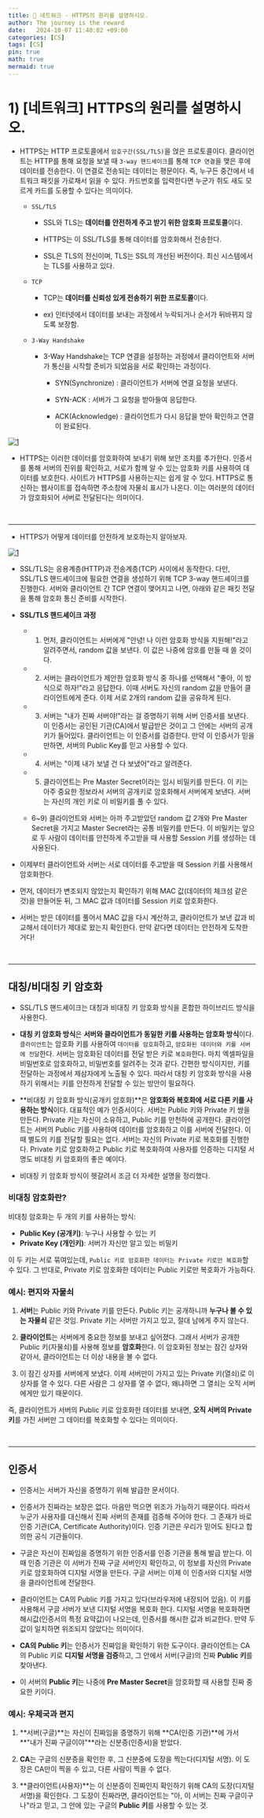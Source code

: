 ```yaml
---
title: 💛 네트워크 - HTTPS의 원리를 설명하시오.
author: The journey is the reward
date:   2024-10-07 11:40:02 +09:00
categories: [CS]
tags: [CS]
pin: true
math: true
mermaid: true
---
```


# 1) [네트워크] HTTPS의 원리를 설명하시오.


- HTTPS는 HTTP 프로토콜에서 `암호구간(SSL/TLS)`을 얹은 프로토콜이다. 클라이언트는 HTTP를 통해 요청을 보낼 때 `3-way 핸드셰이크`를 통해 `TCP 연결`을 맺은 후에 데이터를 전송한다. 이 연결로 전송되는 데이터는 평문이다. 즉, 누구든 중간에서 네트워크 패킷을 가로채서 읽을 수 있다. 카드번호를 입력한다면 누군가 쥐도 새도 모르게 카드를 도용할 수 있다는 의미이다.

	- `SSL/TLS` 
		
		- SSL와 TLS는 **데이터를 안전하게 주고 받기 위한 암호화 프로토콜**이다.
		
		- HTTPS는 이 SSL/TLS를 통해 데이터를 암호화해서 전송한다.
		-  SSL은 TLS의 전신이며, TLS는 SSL의 개선된 버전이다. 최신 시스템에서는 TLS를 사용하고 있다.

	 - `TCP`
		 - TCP는 **데이터를 신뢰성 있게 전송하기 위한 프로토콜**이다. 

		- ex) 인터넷에서 데이터를 보내는 과정에서 누락되거나 순서가 뒤바뀌지 않도록 보장함.

	- `3-Way Handshake`

		-  3-Way Handshake는 TCP 연결을 설정하는 과정에서 클라이언트와 서버가 통신을 시작할 준비가 되었음을 서로 확인하는 과정이다. 

			- SYN(Synchronize) : 클라이언트가 서버에 연결 요청을 보낸다.

			- SYN-ACK : 서버가 그 요청을 받아들여 응답한다.
			- ACK(Acknowledge) : 클라이언트가 다시 응답을 받아 확인하고 연결이 완료된다. 


<a href="https://github.com/LeeNaYoung240/LeeNaYoung240.github.io/assets/107848521/51e84e0b-cf14-4100-b831-c8c7b26e3f35" class="popup img-link"><img src="https://github.com/user-attachments/assets/51e84e0b-cf14-4100-b831-c8c7b26e3f35" alt="1" loading="lazy"></a>

- HTTPS는 이러한 데이터를 암호화하여 보내기 위해 보안 조치를 추가한다. 인증서를 통해 서버의 진위를 확인하고, 서로가 함께 알 수 있는 암호화 키를 사용하여 데이터를 보호한다. 사이트가 HTTPS를 사용하는지는 쉽게 알 수 있다. HTTPS로 통신하는 웹사이트를 접속하면 주소창에 자물쇠 표시가 나온다. 이는 여러분의 데이터가 암호화되어 서버로 전달된다는 의미이다.

<br>

---

- HTTPS가 어떻게 데이터를 안전하게 보호하는지 알아보자.


<a href="https://github.com/LeeNaYoung240/LeeNaYoung240.github.io/assets/107848521/d41db11b-cc1d-4314-a818-77032d158882" class="popup img-link"><img src="https://github.com/user-attachments/assets/d41db11b-cc1d-4314-a818-77032d158882" alt="1" loading="lazy"></a>

- SSL/TLS는 응용계층(HTTP)과 전송계층(TCP) 사이에서 동작한다. 다만, SSL/TLS 핸드셰이크에 필요한 연결을 생성하기 위해 TCP 3-way 핸드셰이크를 진행한다. 서버와 클라이언트 간 TCP 연결이 맺어지고 나면, 아래와 같은 패킷 전달을 통해 암호화 통신 준비를 시작한다.


- **SSL/TLS 핸드셰이크 과정**

	- 1) 먼저, 클라이언트는 서버에게 "안녕! 나 이런 암호화 방식을 지원해!"라고 알려주면서, random 값을 보낸다. 이 값은 나중에 암호를 만들 때 쓸 것이다.

	- 2) 서버는 클라이언트가 제안한 암호화 방식 중 하나를 선택해서 "좋아, 이 방식으로 하자!"라고 응답한다. 이때 서버도 자신의 random 값을 만들어 클라이언트에게 준다. 이제 서로 2개의 random 값을 공유하게 된다.

	- 3) 서버는 "내가 진짜 서버야!"라는 걸 증명하기 위해 서버 인증서를 보낸다. 이 인증서는 공인된 기관(CA)에서 발급받은 것이고 그 안에는 서버의 공개키가 들어있다. 클라이언트는 이 인증서를 검증한다. 만약 이 인증서가 믿을만하면, 서버의 Public Key를 믿고 사용할 수 있다. 

	- 4) 서버는 "이제 내가 보낼 건 다 보냈어"라고 알려준다.
	
	- 5) 클라이언트는  Pre Master Secret이라는 임시 비밀키를 만든다. 이 키는 아주 중요한 정보라서 서버의 공개키로 암호화해서 서버에게 보낸다. 서버는 자신의 개인 키로 이 비밀키를 풀 수 있다. 

	- 6~9) 클라이언트와 서버는 아까 주고받았던 random 값 2개와 Pre Master Secret을 가지고 Master Secret라는 공통 비밀키를 만든다. 이 비밀키는 앞으로 두 사람이 데이터를 안전하게 주고받을 때 사용할 Session 키를 생성하는 데 사용된다.

- 이제부터 클라이언트와 서버는 서로 데이터를 주고받을 때 Session 키를 사용해서 암호화한다. 

- 먼저, 데이터가 변조되지 않았는지 확인하기 위해 MAC 값(데이터의 체크섬 같은 것)을 만들어둔 뒤, 그 MAC 값과 데이터를 Session 키로 암호화한다.

- 서버는 받은 데이터를 풀어서 MAC 값을 다시 계산하고, 클라이언트가 보낸 값과 비교해서 데이터가 제대로 왔는지 확인한다. 만약 같다면 데이터는 안전하게 도착한 거다!

<br>

---

## 대칭/비대칭 키 암호화

- SSL/TLS 핸드셰이크는 대칭과 비대칭 키 암호화 방식을 혼합한 하이브리드 방식을 사용한다. 

- **대칭 키 암호화 방식**은 **서버와 클라이언트가 동일한 키를 사용하는 암호화 방식**이다. `클라이언트`는 암호화 키를 사용하여 `데이터를 암호화`하고, `암호화된 데이터와 키를 서버에 전달`한다. 서버는 암호화된 데이터를 전달 받은 키로 `복호화`한다. 마치 엑셀파일을 비밀번호로 암호화하고, 비밀번호를 알려주는 것과 같다. 간편한 방식이지만, 키를 전달하는 과정에서 제삼자에게 노출될 수 있다. 따라서 대칭 키 암호화 방식을 사용하기 위해서는 키를 안전하게 전달할 수 있는 방안이 필요하다.

- **비대칭 키 암호화 방식(공개키 암호화)**은 **암호화와 복호화에 서로 다른 키를 사용하는 방식**이다. 대표적인 예가 인증서이다. 서버는 Public 키와 Private 키 쌍을 만든다. Private 키는 자신이 소유하고, Public 키를 만천하에 공개한다. 클라이언트는 서버의 Public 키를 사용하여 데이터를 암호화하고 이를 서버에 전달한다. 이때 별도의 키를 전달할 필요는 없다. 서버는 자신의 Private 키로 복호화를 진행한다. Private 키로 암호화하고 Public 키로 복호화하여 사용자를 인증하는 디지털 서명도 비대칭 키 암호화의 좋은 예이다.

- 비대칭 키 암호화 방식이 헷갈려서 조금 더 자세한 설명을 정리했다.

### **비대칭 암호화**란?

비대칭 암호화는 두 개의 키를 사용하는 방식:

-   **Public Key (공개키)**: 누구나 사용할 수 있는 키
-   **Private Key (개인키)**: 서버가 자신만 알고 있는 비밀키

이 두 키는 서로 묶여있는데, `Public 키로 암호화한 데이터는 Private 키로만 복호화`할 수 있다. 그 반대로, Private 키로 암호화한 데이터는 Public 키로만 복호화가 가능하다.

### **예시**: 편지와 자물쇠

1.  **서버**는 Public 키와 Private 키를 만든다. Public 키는 공개하니까 **누구나 볼 수 있는 자물쇠** 같은 것임. Private 키는 서버만 가지고 있고, 절대 남에게 주지 않는다.
    
2.  **클라이언트**는 서버에게 중요한 정보를 보내고 싶어졌다. 그래서 서버가 공개한 Public 키(자물쇠)를 사용해 정보를 **암호화**한다. 이 암호화된 정보는 잠긴 상자와 같아서, 클라이언트는 더 이상 내용을 볼 수 없다.
    
3.  이 잠긴 상자를 서버에게 보냈다. 이제 서버만이 가지고 있는 Private 키(열쇠)로 이 상자를 열 수 있다. 다른 사람은 그 상자를 열 수 없다, 왜냐하면 그 열쇠는 오직 서버에게만 있기 때문이다.
    
즉, 클라이언트가 서버의 Public 키로 암호화한 데이터를 보내면, **오직 서버의 Private 키**를 가진 서버만 그 데이터를 복호화할 수 있다는 의미이다.

<br>

---

## 인증서

- 인증서는 서버가 자신을 증명하기 위해 발급한 문서이다.

- 인증서가 진짜라는 보장은 없다. 마음만 먹으면 위조가 가능하기 때문이다. 따라서 누군가 사용자를 대신해서 진짜 서버의 존재를 검증해 주어야 한다. 그 존재가 바로 인증 기관(CA, Certificate Authority)이다. 인증 기관은 우리가 믿어도 된다고 합의한 공식 기관들이다.

- 구글은 자신이 진짜임을 증명하기 위한 인증서를 인증 기관을 통해 발급 받는다. 이때 인증 기관은 이 서버가 진짜 구글 서버인지 확인하고, 이 정보를 자신의 Private 키로 암호화하여 디지털 서명을 만든다. 구글 서버는 이제 이 인증서와  디지털 서명을 클라이언트에 전달한다. 

- 클라이언트는 CA의 Public 키를 가지고 있다(브라우저에 내장되어 있음). 이 키를 사용해서 구글 서버가 보낸 디지털 서명을 복호화 한다. 디지털 서명을 복호화하면 해시값(인증서의 특정 요약값)이 나오는데, 인증서를 해시한 값과 비교한다. 만약 두 값이 일치하면 위조되지 않았다는 의미이다. 

-   **CA의 Public 키**는 인증서가 진짜임을 확인하기 위한 도구이다. 클라이언트는 CA의 Public 키로 **디지털 서명을 검증**하고, 그 안에서 서버(구글)의 진짜 **Public 키**를 찾아낸다.

-   이 서버의 **Public 키**는 나중에 **Pre Master Secret**을 암호화할 때 사용할 진짜 중요한 키이다.

### **예시**: 우체국과 편지

1.  **서버(구글)**는 자신이 진짜임을 증명하기 위해 **CA(인증 기관)**에 가서 **"내가 진짜 구글이야"**라는 신분증(인증서)을 받았다.

2.  **CA**는 구글의 신분증을 확인한 후, 그 신분증에 도장을 찍는다(디지털 서명). 이 도장은 CA만이 찍을 수 있고, 다른 사람이 찍을 수 없다.

3.  **클라이언트(사용자)**는 이 신분증이 진짜인지 확인하기 위해 CA의 도장(디지털 서명)을 확인한다. 그 도장이 진짜라면, 클라이언트는 "아, 이 서버는 진짜 구글이구나"라고 믿고, 그 안에 있는 구글의 **Public 키**를 사용할 수 있는 것.